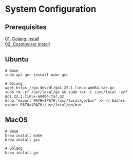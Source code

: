# System Configuration

## Prerequisites
[01. Golang install](prerequisites/install_golang.md)  
[02. Cosmovisor install](prerequisites/install_cosmovisor.md)

## Ubuntu
```
# Base
sudo apt-get install make gcc

# Golang
wget https://go.dev/dl/go1.22.1.linux-amd64.tar.gz
sudo rm -rf /usr/local/go && sudo tar -C /usr/local -xzf go1.22.1.linux-amd64.tar.gz
echo "export PATH=$PATH:/usr/local/go/bin" >> ~/.bashrc
export PATH=$PATH:/usr/local/go/bin

```
 
## MacOS
```
# Base
brew install make
brew install gcc

# Golang
brew install go
```

